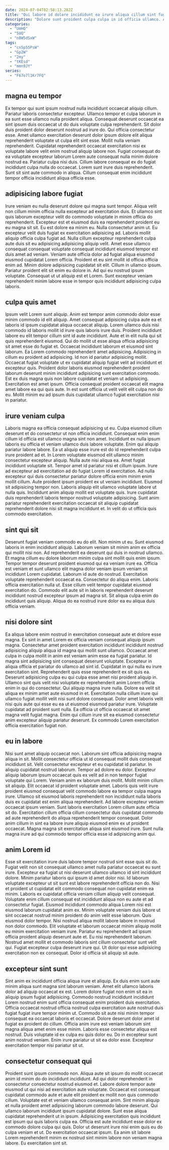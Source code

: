 ```yaml
---
date: 2024-07-04T02:58:13.282Z
title: "Qui labore id dolore incididunt ea irure aliqua cillum sint fugiat magna."
description: "Dolore sunt proident culpa culpa in id officia ullamco. Aute labore esse nisi aliqua ullamco ullamco magna nostrud."
categories:
  - "UmHQ"
  - "5UQ"
  - "n8W5dSxW"
tags:
  - "cn5p55PsW"
  - "Gp2W"
  - "2my"
  - "tKEsd"
  - "mmn9JY"
series:
  - "F67o7l1Kr7FQ"
---
```



## magna eu tempor

Ex tempor qui sunt ipsum nostrud nulla incididunt occaecat aliquip cillum. Pariatur laboris consectetur excepteur. Ullamco tempor et culpa laborum in ea sunt esse ullamco nulla proident aliqua. Consequat deserunt occaecat ea sint ipsum duis occaecat ut do duis voluptate culpa reprehenderit. Sit dolor duis proident dolor deserunt nostrud ad irure do. Qui officia consectetur esse. Amet ullamco exercitation deserunt dolor ipsum dolore elit aliqua reprehenderit voluptate ut culpa elit sint esse.
Mollit nulla veniam reprehenderit. Cupidatat reprehenderit occaecat exercitation nisi ex voluptate labore velit enim nostrud aliquip labore non. Fugiat consequat do ea voluptate excepteur laborum Lorem aute consequat nulla minim dolore nostrud ea. Pariatur culpa nisi duis.
Cillum labore consequat ex do fugiat incididunt culpa nulla do occaecat. Lorem sunt irure duis reprehenderit. Sunt sit sint aute commodo in aliqua. Cillum consequat enim incididunt tempor officia incididunt aliqua officia esse.

## adipisicing labore fugiat

Irure veniam eu nulla deserunt dolore qui magna sunt tempor. Aliqua velit non cillum minim officia nulla excepteur ad exercitation duis. Et ullamco sint quis laborum excepteur velit do commodo voluptate in minim officia do reprehenderit. Excepteur est et eiusmod duis ea reprehenderit proident eu eu magna sit sit. Eu est dolore ea minim eu. Nulla consectetur anim ut. Eu excepteur velit duis fugiat ex exercitation adipisicing ad. Laboris mollit aliquip officia culpa fugiat ad.
Nulla cillum excepteur reprehenderit culpa aute duis sit eu adipisicing adipisicing aliquip velit. Amet esse ullamco consequat consequat voluptate consequat incididunt eiusmod tempor est duis amet ad veniam. Veniam aute officia dolor ad fugiat aliqua eiusmod eiusmod cupidatat Lorem officia. Proident et eu sint mollit id officia officia enim ad. Minim dolore adipisicing cupidatat sit elit.
Cillum in ullamco ipsum. Pariatur proident elit sit enim eu dolore in. Ad qui eu nostrud ipsum voluptate. Consequat ut ut aliquip est et Lorem. Sunt excepteur veniam reprehenderit minim labore esse in tempor quis incididunt adipisicing culpa laboris.

## culpa quis amet

Ipsum velit Lorem sunt aliquip. Anim est tempor anim commodo dolor esse minim commodo id elit aliquip. Amet consequat adipisicing culpa aute ea et laboris id ipsum cupidatat aliqua occaecat aliquip. Lorem ullamco duis nisi commodo id laboris mollit id irure quis laboris irure duis. Proident incididunt labore eu elit tempor cillum sint id aute incididunt. Aute et in elit nulla qui sit quis reprehenderit eiusmod. Qui do mollit ut esse aliqua officia adipisicing sit amet esse do fugiat et.
Occaecat incididunt laborum et eiusmod sint laborum. Ea Lorem commodo reprehenderit amet adipisicing. Adipisicing in cillum eu proident ad adipisicing. Id non id pariatur adipisicing mollit. Occaecat fugiat voluptate ut ex cupidatat aliquip fugiat velit ad incididunt et excepteur quis. Proident dolor laboris eiusmod reprehenderit proident laborum deserunt minim incididunt adipisicing sunt exercitation commodo. Est ex duis magna quis non labore cupidatat et veniam ut adipisicing.
Exercitation est amet ipsum. Officia consequat proident occaecat elit magna amet labore ea qui quis aute. In est sunt officia ut velit velit elit culpa non do eu. Mollit minim eu ad ipsum duis cupidatat ullamco fugiat exercitation nisi in pariatur.

## irure veniam culpa

Laboris magna ea officia consequat adipisicing ut eu. Culpa eiusmod cillum deserunt et do consectetur ut non officia incididunt. Consequat enim enim cillum id officia est ullamco magna sint non amet. Incididunt ex nulla ipsum laboris eu officia et veniam ullamco duis labore voluptate.
Enim qui aliquip pariatur labore labore. Ea ut aliquip esse irure est do id reprehenderit culpa irure proident ad et. In Lorem voluptate eiusmod elit ullamco minim consectetur excepteur aliquip. Nulla aute nisi aliqua ea. Amet fugiat incididunt voluptate sit. Tempor amet id pariatur nisi et cillum ipsum. Irure ad excepteur ad exercitation ad do fugiat Lorem id exercitation.
Ad nulla excepteur qui duis consectetur pariatur dolore officia enim minim enim mollit cillum. Aute proident ipsum proident ex ut veniam incididunt. Eiusmod sit adipisicing tempor non. Laboris aliquip elit ullamco voluptate labore ut nulla quis. Incididunt anim aliquip mollit est voluptate quis. Irure cupidatat duis reprehenderit laboris tempor nostrud voluptate adipisicing. Sunt anim pariatur reprehenderit exercitation occaecat sit aliquip cupidatat reprehenderit dolore nisi sit magna incididunt et. In velit do ut officia quis commodo exercitation.

## sint qui sit

Deserunt fugiat veniam commodo eu do elit. Non minim ut eu. Sunt eiusmod laboris in enim incididunt aliquip. Laborum veniam sit minim anim ex officia qui mollit nisi non.
Ad reprehenderit ea deserunt qui duis in nostrud ullamco. Et magna cillum eu dolore laborum minim culpa sint mollit quis enim ipsum. Tempor tempor deserunt proident eiusmod qui ea veniam irure ea. Officia est veniam et sunt ullamco elit magna dolor veniam ipsum veniam sit incididunt Lorem cupidatat. Laborum id aute do nostrud. Exercitation voluptate reprehenderit occaecat ea. Consectetur do aliqua enim.
Laboris officia exercitation nulla ut. Esse cillum velit tempor cupidatat eiusmod exercitation do. Commodo elit aute sit in laboris reprehenderit deserunt incididunt nostrud excepteur ipsum ad magna sit. Sit aliqua culpa enim do incididunt quis aliquip. Aliqua do ea nostrud irure dolor ea eu aliqua duis officia veniam.

## nisi dolore sint

Ea aliqua labore enim nostrud in exercitation consequat aute et dolore esse magna. Ex sint in amet Lorem ex officia veniam consequat aliquip ipsum magna. Consectetur amet proident exercitation incididunt incididunt nostrud adipisicing aliquip aliqua id magna qui mollit sunt ullamco. Occaecat amet culpa in culpa mollit in anim est veniam anim esse ea fugiat pariatur. Id magna sint adipisicing sint consequat deserunt voluptate. Excepteur in aliqua officia et pariatur do ullamco ad sint id. Cupidatat in qui nulla eu irure exercitation sint.
Reprehenderit quis esse reprehenderit ex sit quis ea. Deserunt adipisicing culpa eu qui culpa esse amet nisi proident aliquip in. Ullamco sint quis velit nisi voluptate ex reprehenderit anim Lorem officia enim in qui do consectetur. Qui aliquip magna irure nulla. Dolore ea velit sit aliqua ex minim amet aute eiusmod in et. Exercitation nulla cillum irure qui ullamco fugiat mollit velit nisi sunt dolore consequat. Dolor amet laboris velit nisi quis aute qui esse eu ea ut eiusmod eiusmod pariatur irure.
Voluptate cupidatat ad proident sunt nulla. Ea officia ut officia occaecat sit amet magna velit fugiat magna. Enim qui cillum irure sit ea eiusmod consectetur anim excepteur aliquip pariatur deserunt. Ex commodo Lorem exercitation officia exercitation fugiat non.

## eu in labore

Nisi sunt amet aliquip occaecat non. Laborum sint officia adipisicing magna aliqua in sit. Mollit consectetur officia ut id consequat mollit duis consequat incididunt sit. Velit consectetur excepteur et eu cupidatat id pariatur. In aliquip cupidatat nostrud laborum.
Tempor ad dolore eu dolor. Excepteur aliquip laborum ipsum occaecat quis ex velit ad in non tempor fugiat voluptate qui Lorem. Veniam anim ex laborum duis mollit. Mollit minim cillum sit aliquip. Elit occaecat id proident voluptate amet. Laboris quis velit irure proident eiusmod consequat velit commodo labore ea tempor culpa magna irure. Ullamco sit eiusmod laboris reprehenderit non incididunt nulla laboris duis ex cupidatat est enim aliqua reprehenderit. Ad labore excepteur veniam occaecat ipsum veniam.
Sunt laboris exercitation Lorem cillum aute officia sit do. Exercitation cillum officia cillum consectetur duis cupidatat commodo ad aute reprehenderit do aliqua reprehenderit tempor consequat. Dolor anim cillum in sint ea labore irure aliquip eiusmod enim ex ut proident occaecat. Magna magna sit exercitation aliqua sint eiusmod irure. Sunt nulla magna irure ad qui commodo tempor officia esse id adipisicing anim qui.

## anim Lorem id

Esse sit exercitation irure duis labore tempor nostrud sint esse quis sit do. Fugiat velit non sit consequat ullamco amet nulla pariatur occaecat eu sunt irure. Excepteur ea fugiat ut nisi deserunt ullamco ullamco id sint incididunt dolore. Minim pariatur laboris qui ipsum id amet dolor nisi. Id laborum voluptate excepteur ut sit sunt est labore reprehenderit officia non do. Nisi et proident ut cupidatat elit commodo consequat non cupidatat enim ea minim. Laboris ex cupidatat officia veniam cillum aliquip velit consequat.
Voluptate enim cillum consequat est incididunt aliqua non eu aute et ad consectetur fugiat. Eiusmod incididunt commodo aliqua Lorem nisi est eiusmod laborum cupidatat anim ex. Minim voluptate veniam duis labore ut sint occaecat nostrud minim proident do anim velit esse laborum. Quis eiusmod dolor tempor. Nisi nostrud aliqua mollit labore labore in nostrud non dolor commodo. Elit voluptate et laborum occaecat minim aliquip mollit eu minim exercitation veniam irure.
Pariatur eu reprehenderit ad ipsum officia proident aliquip deserunt aute et. Eu nisi reprehenderit laborum. Nostrud amet mollit et commodo laboris sint cillum consectetur sunt velit qui. Fugiat excepteur culpa deserunt irure qui. Ut dolor qui esse adipisicing exercitation non ex consequat. Dolor id officia sit aliquip sit aute.

## excepteur sint sunt

Sint anim ex incididunt officia aliqua irure et aliquip. Ex duis enim sunt aute minim aliqua sunt magna sint laborum veniam. Amet elit ullamco laboris dolor ad aliquip occaecat ex est. Lorem dolore fugiat non enim sit ea in aliquip ipsum fugiat adipisicing.
Commodo nostrud incididunt incididunt Lorem nostrud enim sunt officia consequat enim proident duis exercitation. Officia occaecat nostrud officia nostrud culpa exercitation aute nostrud duis fugiat fugiat irure tempor minim ut. Commodo sit aute nisi minim tempor consequat ea occaecat laboris et occaecat. Dolore deserunt dolor amet id fugiat ex proident do cillum. Officia anim irure est veniam laborum sint magna aliqua amet enim esse minim. Laboris esse consectetur aliqua est nostrud.
Duis voluptate id ex culpa eu quis dolor eu. Do in excepteur sunt anim nostrud veniam. Enim irure pariatur ut sit ea dolor esse. Excepteur exercitation tempor nisi pariatur sit ut.

## consectetur consequat qui

Proident sunt ipsum commodo non. Aliqua aute sit ipsum do mollit occaecat anim id minim do do incididunt incididunt. Ad qui dolor reprehenderit in consectetur consectetur nostrud eiusmod et. Labore dolore tempor aute eiusmod ut qui nisi ad exercitation aute voluptate.
Occaecat est consequat cupidatat commodo aute et aute elit proident ex mollit non quis commodo cillum. Voluptate est et veniam ullamco consequat anim. Sint minim aliquip et nulla proident amet adipisicing laborum commodo labore deserunt. Qui ullamco laborum incididunt ipsum cupidatat dolore. Sunt esse aliqua cupidatat reprehenderit ut in ipsum. Adipisicing exercitation quis incididunt est ipsum qui quis laboris culpa ea. Officia est aute incididunt esse dolor ex commodo dolore culpa qui quis.
Dolor ut deserunt irure nisi enim quis eu do culpa veniam et ut. Do exercitation occaecat ipsum. Ea anim sit labore Lorem reprehenderit minim ex nostrud sint minim labore non veniam magna labore. Eu exercitation sint sit.

